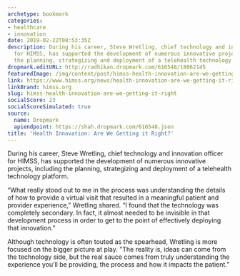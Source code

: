 ```yaml
---
archetype: bookmark
categories:
- healthcare
- innovation
date: 2019-02-22T08:53:35Z
description: During his career, Steve Wretling, chief technology and innovation officer
  for HIMSS, has supported the development of numerous innovative projects, including
  the planning, strategizing and deployment of a telehealth technology platform.
dropmark.editURL: http://radhikan.dropmark.com/616548/18062145
featuredImage: /img/content/post/himss-health-innovation-are-we-getting-it-right.jpg
link: https://www.himss.org/news/health-innovation-are-we-getting-it-right
linkBrand: himss.org
slug: himss-health-innovation-are-we-getting-it-right
socialScore: 23
socialScoreSimulated: true
source:
  name: Dropmark
  apiendpoint: https://shah.dropmark.com/616548.json
title: 'Health Innovation: Are We Getting it Right?'
---
```

During his career, Steve Wretling, chief technology and innovation officer for HIMSS, has supported the development of numerous innovative projects, including the planning, strategizing and deployment of a telehealth technology platform.

“What really stood out to me in the process was understanding the details of how to provide a virtual visit that resulted in a meaningful patient and provider experience,” Wretling shared. “I found that the technology was completely secondary. In fact, it almost needed to be invisible in that development process in order to get to the point of effectively deploying that innovation.”

Although technology is often touted as the spearhead, Wretling is more focused on the bigger picture at play. "The reality is, ideas can come from the technology side, but the real sauce comes from truly understanding the experience you’ll be providing, the process and how it impacts the patient.”

